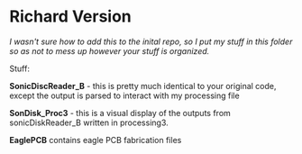 # Richard Version

*I wasn't sure how to add this to the inital repo, so I put my stuff in this folder so as not to mess up however your stuff is organized.*

Stuff:

**SonicDiscReader_B** - this is pretty much identical to your original code, except the output is parsed to interact with my processing file

**SonDisk_Proc3** - this is a visual display of the outputs from sonicDiskReader_B written in processing3.

**EaglePCB** contains eagle PCB fabrication files
